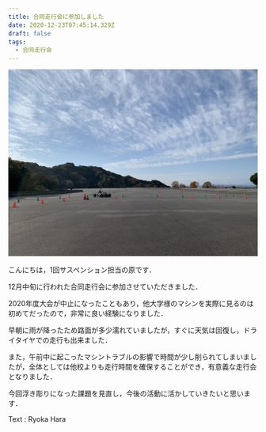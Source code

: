 ```yaml
---
title: 合同走行会に参加しました
date: 2020-12-23T07:45:14.329Z
draft: false
tags:
  - 合同走行会
---
```

![](1212エコパ.jpg)

こんにちは，1回サスペンション担当の原です．

12月中旬に行われた合同走行会に参加させていただきました．

2020年度大会が中止になったこともあり，他大学様のマシンを実際に見るのは初めてだったので，非常に良い経験になりました．

早朝に雨が降ったため路面が多少濡れていましたが，すぐに天気は回復し，ドライタイヤでの走行も出来ました．

また，午前中に起こったマシントラブルの影響で時間が少し削られてしまいましたが，全体としては他校よりも走行時間を確保することができ，有意義な走行会となりました．

今回浮き彫りになった課題を見直し，今後の活動に活かしていきたいと思います．

Text : Ryoka Hara